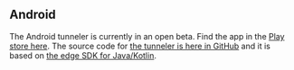 ## Android

The Android tunneler is currently in an open beta. Find the app in the [Play store here](https://play.google.com/store/apps/details?id=io.netfoundry.ziti.tunnel). The source code for [the tunneler is here in GitHub](https://github.com/openziti/ziti-tunnel-android/) and it is based on [the edge SDK for Java/Kotlin](https://github.com/openziti/ziti-sdk-jvm).
